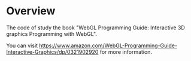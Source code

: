 # Overview
 
The code of study the book "WebGL Programming Guide: Interactive 3D graphics Programming with WebGL".

You can visit https://www.amazon.com/WebGL-Programming-Guide-Interactive-Graphics/dp/0321902920 for more information.
